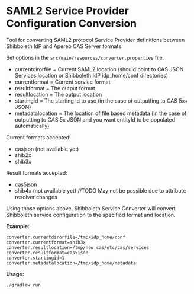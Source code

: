# SAML2 Service Provider Configuration Conversion

Tool for converting SAML2 protocol Service Provider definitions between Shibboleth IdP and Apereo CAS Server formats.

Set options in the `src/main/resources/converter.properties` file.
- currentdirorfile =   Current SAML2 location (should point to CAS JSON Services location or Shibboleth IdP idp_home/conf directories)
- currentformat =   Current service format
- resultformat =   The output format
- resultlocation =   The output location
- startingid = The starting Id to use (in the case of outputting to CAS 5x+ JSON)
- metadatalocation = The location of file based metadata (in the case of outputting to CAS 5x JSON and you want entityId to be populated automatically)

Current formats accepted: 
- casjson (not available yet)
- shib2x
- shib3x
    
Result formats accepted:
-    cas5json
-    shib4x (not available yet) //TODO May not be possible due to attribute resolver changes

Using those options above, Shibboleth Service Converter will convert Shibboleth service configuration
to the specified format and location.

**Example:** 
```
converter.currentdirorfile=/tmp/idp_home/conf
converter.currentformat=shib3x
converter.resultlocation=/tmp/new_cas/etc/cas/services
converter.resultformat=cas5json
converter.startingid=1
converter.metadatalocation=/tmp/idp_home/metadata
``` 

**Usage:**

`./gradlew run`